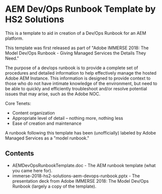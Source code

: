# AEM Dev/Ops Runbook Template by HS2 Solutions

This is a template to aid in creation of a Dev/Ops Runbook for an AEM platform.

This template was first released as part of "Adobe IMMERSE 2018: The Model Dev/Ops Runbook - Giving Managed Services the Details They Need."

The purpose of a dev/ops runbook is to provide a complete set of procedures and detailed information to help effectively
manage the hosted Adobe AEM Instance.  This information is designed to provide context to those who do not have intimate
knowledge of the environment, but need to be able to quickly and efficiently troubleshoot and/or resolve potential
issues that may arise, such as the Adobe NOC.

Core Tenets:
- Content organization
- Appropriate level of detail – nothing more, nothing less
- Ease of creation and maintenance

A runbook following this template has been (unofficially) labeled by Adobe Managed Services as a "model runbook." 

## Contents

- AEMDevOpsRunbookTemplate.doc - The AEM runbook template (what you came here for).
- immerse-2018-hs2-solutions-aem-devops-runbook.pptx - The presentation deck from Adobe IMMERSE 2018: The Model Dev/Ops
Runbook (largely a copy of the template).


